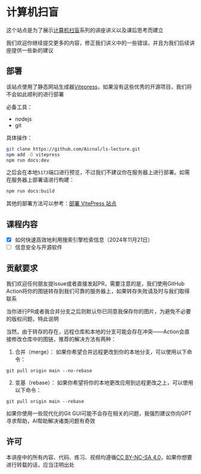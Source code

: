 # 计算机扫盲

这个站点是为了展示[计算机扫盲](https://ls.oneleaf.me)系列的讲座讲义以及课后思考而建立

我们欢迎你继续提交更多的内容，修正我们讲义中的一些错误，并且为我们后续讲座提供一些新的建议

## 部署

该站点使用了静态网站生成器[Vitepress](https://vitepress.dev/)，如果没有这些优秀的开源项目，我们将不会如此顺利的进行部署

必备工具：
- nodejs
- git

具体操作：
```bash
git clone https://github.com/Aicnal/ls-lecture.git
npm add -D vitepress
npm run docs:dev
```

之后会在本地`5173`端口进行预览，不过我们不建议你在服务器上进行部署。如需在服务器上部署请进行构建：

```bash
npm run docs:build
```

其他的部署方法可以参考：[部署 VitePress 站点](https://vitepress.dev/zh/guide/deploy#build-and-test-locally)

## 课程内容

- [x] 如何快速高效地利用搜索引擎检索信息（2024年11月21日）
- [ ] 信息安全与开源软件

## 贡献要求

我们欢迎任何朋友提Issue或者直接发起PR，需要注意的是，我们使用GitHub Action将你的图链转存到我们可靠的服务器上，如果转存失败请及时与我们取得联系

当你进行PR或者我合并分支之后则默认你已同意我保存你的图片，为避免不必要的版权问题，特此说明

当然，由于转存的存在，远程仓库和本地的分支可能会存在冲突——Action会直接修改仓库中的图链，推荐的解决方法有两种：

1. 合并（merge）： 如果你希望合并远程更改到你的本地分支，可以使用以下命令：

```
git pull origin main --no-rebase
```

2. 变基（rebase）： 如果你希望将你的本地更改应用到远程更改之上，可以使用以下命令：

```
git pull origin main --rebase
```

如果你使用一些现代化的Git GUI可能不会存在相关的问题，我强烈建议你向GPT寻求帮助，AI帮助解决诸类问题有奇效

## 许可

本讲座中的所有内容、代码、练习、视频均遵循[CC BY-NC-SA 4.0](https://creativecommons.org/licenses/by-nc-sa/4.0/)，如果你想要进行转载的话，应当注明出处
